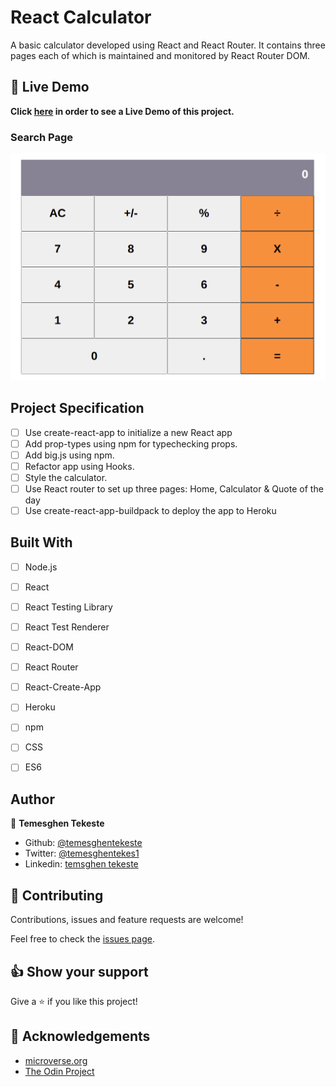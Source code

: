 # React Calculator

A basic calculator developed using React and React Router. It contains three pages each of which is maintained and monitored by React Router DOM.

## 🔴 Live Demo

**Click [here](https://react-calculator-temesghen.herokuapp.com/) in order to see a Live Demo of this project.**


### Search Page

![screenshot](./public/screenshot.png)

## Project Specification

  - [ ] Use create-react-app to initialize a new React app
  - [ ] Add prop-types using npm for typechecking props.
  - [ ] Add big.js using npm.
  - [ ] Refactor app using Hooks.
  - [ ] Style the calculator.
  - [ ] Use React router to set up three pages: Home, Calculator & Quote of the day
  - [ ] Use create-react-app-buildpack to deploy the app to Heroku

## Built With

 - [ ] Node.js
 - [ ] React
 - [ ] React Testing Library
 - [ ] React Test Renderer
 - [ ] React-DOM
 - [ ] React Router
 - [ ] React-Create-App
 - [ ] Heroku
 - [ ] npm
 - [ ] CSS
 - [ ] ES6



## Author

👤 **Temesghen Tekeste**

- Github: [@temesghentekeste](https://github.com/temesghentekeste)
- Twitter: [@temesghentekes1](https://twitter.com/temesghentekes1)
- Linkedin: [temsghen tekeste](https://www.linkedin.com/in/temesghentekeste/)


## 🤝 Contributing

Contributions, issues and feature requests are welcome!

Feel free to check the [issues page](https://github.com/temesghentekeste/react-calculator/issues).


## 👍 Show your support

Give a ⭐️ if you like this project!

## :clap: Acknowledgements
- <a href="https://www.microverse.org/" target="_blank">microverse.org</a>
- <a href="https://www.theodinproject.com/" target="_blank">The Odin Project</a>
</a>
